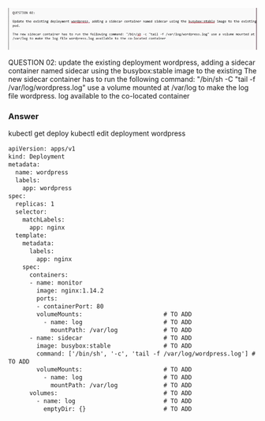 ![alt text](image.png)

QUESTION 02:
update the existing deployment wordpress, adding a sidecar container named sidecar using the busybox:stable image to the existing
The new sidecar container has to run the following command: "/bin/sh -C "tail -f /var/log/wordpress.log" use a volume mounted at
/var/log to make the log file wordpress. log available to the co-located container


### Answer
kubectl get deploy
kubectl edit deployment wordpress

```
apiVersion: apps/v1
kind: Deployment
metadata:
  name: wordpress
  labels:
    app: wordpress
spec:
  replicas: 1
  selector:
    matchLabels:
      app: nginx
  template:
    metadata:
      labels:
        app: nginx
    spec:
      containers:
      - name: monitor
        image: nginx:1.14.2
        ports:               
        - containerPort: 80
        volumeMounts:                       # TO ADD
          - name: log                       # TO ADD
            mountPath: /var/log             # TO ADD    
      - name: sidecar                       # TO ADD
        image: busybox:stable               # TO ADD
        command: ['/bin/sh', '-c', 'tail -f /var/log/wordpress.log'] # TO ADD
        volumeMounts:                       # TO ADD
          - name: log                       # TO ADD
            mountPath: /var/log             # TO ADD
      volumes:                              # TO ADD
        - name: log                         # TO ADD
          emptyDir: {}                      # TO ADD
        
```
